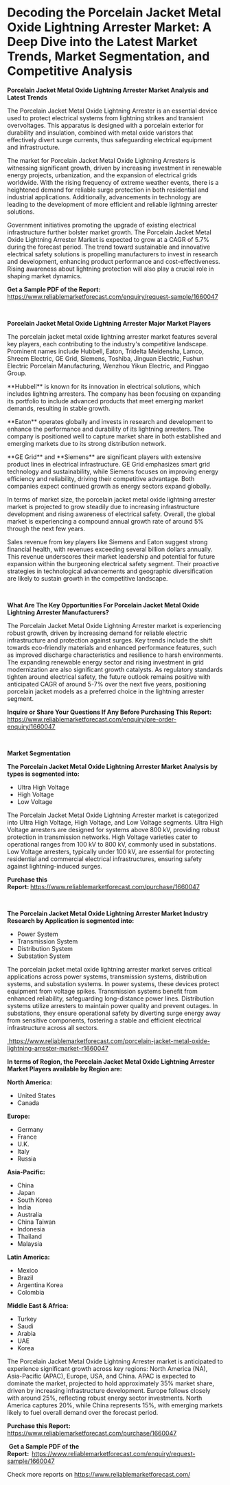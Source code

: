 <p><h1>Decoding the Porcelain Jacket Metal Oxide Lightning Arrester Market: A Deep Dive into the Latest Market Trends, Market Segmentation, and Competitive Analysis</h1></p><p><strong>Porcelain Jacket Metal Oxide Lightning Arrester Market Analysis and Latest Trends</strong></p>
<p><p>The Porcelain Jacket Metal Oxide Lightning Arrester is an essential device used to protect electrical systems from lightning strikes and transient overvoltages. This apparatus is designed with a porcelain exterior for durability and insulation, combined with metal oxide varistors that effectively divert surge currents, thus safeguarding electrical equipment and infrastructure.</p><p>The market for Porcelain Jacket Metal Oxide Lightning Arresters is witnessing significant growth, driven by increasing investment in renewable energy projects, urbanization, and the expansion of electrical grids worldwide. With the rising frequency of extreme weather events, there is a heightened demand for reliable surge protection in both residential and industrial applications. Additionally, advancements in technology are leading to the development of more efficient and reliable lightning arrester solutions.</p><p>Government initiatives promoting the upgrade of existing electrical infrastructure further bolster market growth. The Porcelain Jacket Metal Oxide Lightning Arrester Market is expected to grow at a CAGR of 5.7% during the forecast period. The trend toward sustainable and innovative electrical safety solutions is propelling manufacturers to invest in research and development, enhancing product performance and cost-effectiveness. Rising awareness about lightning protection will also play a crucial role in shaping market dynamics.</p></p>
<p><strong>Get a Sample PDF of the Report:&nbsp;</strong> <a href="https://www.reliablemarketforecast.com/enquiry/request-sample/1660047?utm_campaign=2721&utm_medium=2&utm_source=Github&utm_content=ia&utm_term=29032025&utm_id=porcelain-jacket-metal-oxide-lightning-arrester">https://www.reliablemarketforecast.com/enquiry/request-sample/1660047</a></p>
<p>&nbsp;</p>
<p><strong>Porcelain Jacket Metal Oxide Lightning Arrester Major Market Players</strong></p>
<p><p>The porcelain jacket metal oxide lightning arrester market features several key players, each contributing to the industry's competitive landscape. Prominent names include Hubbell, Eaton, Tridelta Meidensha, Lamco, Shreem Electric, GE Grid, Siemens, Toshiba, Jinguan Electric, Fushun Electric Porcelain Manufacturing, Wenzhou Yikun Electric, and Pinggao Group.</p><p>**Hubbell** is known for its innovation in electrical solutions, which includes lightning arresters. The company has been focusing on expanding its portfolio to include advanced products that meet emerging market demands, resulting in stable growth.</p><p>**Eaton** operates globally and invests in research and development to enhance the performance and durability of its lightning arresters. The company is positioned well to capture market share in both established and emerging markets due to its strong distribution network.</p><p>**GE Grid** and **Siemens** are significant players with extensive product lines in electrical infrastructure. GE Grid emphasizes smart grid technology and sustainability, while Siemens focuses on improving energy efficiency and reliability, driving their competitive advantage. Both companies expect continued growth as energy sectors expand globally.</p><p>In terms of market size, the porcelain jacket metal oxide lightning arrester market is projected to grow steadily due to increasing infrastructure development and rising awareness of electrical safety. Overall, the global market is experiencing a compound annual growth rate of around 5% through the next few years.</p><p>Sales revenue from key players like Siemens and Eaton suggest strong financial health, with revenues exceeding several billion dollars annually. This revenue underscores their market leadership and potential for future expansion within the burgeoning electrical safety segment. Their proactive strategies in technological advancements and geographic diversification are likely to sustain growth in the competitive landscape.</p></p>
<p>&nbsp;</p>
<p><strong>What Are The Key Opportunities For Porcelain Jacket Metal Oxide Lightning Arrester Manufacturers?</strong></p>
<p><p>The Porcelain Jacket Metal Oxide Lightning Arrester market is experiencing robust growth, driven by increasing demand for reliable electric infrastructure and protection against surges. Key trends include the shift towards eco-friendly materials and enhanced performance features, such as improved discharge characteristics and resilience to harsh environments. The expanding renewable energy sector and rising investment in grid modernization are also significant growth catalysts. As regulatory standards tighten around electrical safety, the future outlook remains positive with anticipated CAGR of around 5-7% over the next five years, positioning porcelain jacket models as a preferred choice in the lightning arrester segment.</p></p>
<p><strong>Inquire or Share Your Questions If Any Before Purchasing This Report:</strong> <a href="https://www.reliablemarketforecast.com/enquiry/pre-order-enquiry/1660047?utm_campaign=2721&utm_medium=2&utm_source=Github&utm_content=ia&utm_term=29032025&utm_id=porcelain-jacket-metal-oxide-lightning-arrester">https://www.reliablemarketforecast.com/enquiry/pre-order-enquiry/1660047</a></p>
<p>&nbsp;</p>
<p><strong>Market Segmentation</strong></p>
<p><strong>The Porcelain Jacket Metal Oxide Lightning Arrester Market Analysis by types is segmented into:</strong></p>
<p><ul><li>Ultra High Voltage</li><li>High Voltage</li><li>Low Voltage</li></ul></p>
<p><p>The Porcelain Jacket Metal Oxide Lightning Arrester market is categorized into Ultra High Voltage, High Voltage, and Low Voltage segments. Ultra High Voltage arresters are designed for systems above 800 kV, providing robust protection in transmission networks. High Voltage varieties cater to operational ranges from 100 kV to 800 kV, commonly used in substations. Low Voltage arresters, typically under 100 kV, are essential for protecting residential and commercial electrical infrastructures, ensuring safety against lightning-induced surges.</p></p>
<p><strong>Purchase this Report:&nbsp;</strong><a href="https://www.reliablemarketforecast.com/purchase/1660047?utm_campaign=2721&utm_medium=2&utm_source=Github&utm_content=ia&utm_term=29032025&utm_id=porcelain-jacket-metal-oxide-lightning-arrester">https://www.reliablemarketforecast.com/purchase/1660047</a></p>
<p>&nbsp;</p>
<p><strong>The Porcelain Jacket Metal Oxide Lightning Arrester Market Industry Research by Application is segmented into:</strong></p>
<p><ul><li>Power System</li><li>Transmission System</li><li>Distribution System</li><li>Substation System</li></ul></p>
<p><p>The porcelain jacket metal oxide lightning arrester market serves critical applications across power systems, transmission systems, distribution systems, and substation systems. In power systems, these devices protect equipment from voltage spikes. Transmission systems benefit from enhanced reliability, safeguarding long-distance power lines. Distribution systems utilize arresters to maintain power quality and prevent outages. In substations, they ensure operational safety by diverting surge energy away from sensitive components, fostering a stable and efficient electrical infrastructure across all sectors.</p></p>
<p><a href="https://www.reliablemarketforecast.com/porcelain-jacket-metal-oxide-lightning-arrester-market-r1660047?utm_campaign=2721&utm_medium=2&utm_source=Github&utm_content=ia&utm_term=29032025&utm_id=porcelain-jacket-metal-oxide-lightning-arrester">&nbsp;https://www.reliablemarketforecast.com/porcelain-jacket-metal-oxide-lightning-arrester-market-r1660047</a></p>
<p><strong>In terms of Region, the Porcelain Jacket Metal Oxide Lightning Arrester Market Players available by Region are:</strong></p>
<p>
    <p> <strong> North America: </strong>
        <ul>
            <li>United States</li>
            <li>Canada</li>
        </ul>
        </p> 
    <p> <strong> Europe: </strong>
        <ul>
            <li>Germany</li>
            <li>France</li>
            <li>U.K.</li>
            <li>Italy</li>
            <li>Russia</li>
        </ul>
        </p> 
    <p> <strong> Asia-Pacific: </strong>
        <ul>
            <li>China</li>
            <li>Japan</li>
            <li>South Korea</li>
            <li>India</li>
            <li>Australia</li>
            <li>China Taiwan</li>
            <li>Indonesia</li>
            <li>Thailand</li>
            <li>Malaysia</li>
        </ul>
        </p> 
    <p> <strong> Latin America: </strong>
        <ul>
            <li>Mexico</li>
            <li>Brazil</li>
            <li>Argentina Korea</li>
            <li>Colombia</li>
        </ul>
        </p> 
    <p> <strong> Middle East & Africa: </strong>
        <ul>
            <li>Turkey</li>
            <li>Saudi</li>
            <li>Arabia</li>
            <li>UAE</li>
            <li>Korea</li>
        </ul>
    </p>
    </p>
<p><p>The Porcelain Jacket Metal Oxide Lightning Arrester market is anticipated to experience significant growth across key regions: North America (NA), Asia-Pacific (APAC), Europe, USA, and China. APAC is expected to dominate the market, projected to hold approximately 35% market share, driven by increasing infrastructure development. Europe follows closely with around 25%, reflecting robust energy sector investments. North America captures 20%, while China represents 15%, with emerging markets likely to fuel overall demand over the forecast period.</p></p>
<p><strong>Purchase this Report: </strong><a href="https://www.reliablemarketforecast.com/purchase/1660047?utm_campaign=2721&utm_medium=2&utm_source=Github&utm_content=ia&utm_term=29032025&utm_id=porcelain-jacket-metal-oxide-lightning-arrester">https://www.reliablemarketforecast.com/purchase/1660047</a></p>
<p>&nbsp;<strong>Get a Sample PDF of the Report:&nbsp;&nbsp;</strong><a href="https://www.reliablemarketforecast.com/enquiry/request-sample/1660047?utm_campaign=2721&utm_medium=2&utm_source=Github&utm_content=ia&utm_term=29032025&utm_id=porcelain-jacket-metal-oxide-lightning-arrester">https://www.reliablemarketforecast.com/enquiry/request-sample/1660047</a></p>
<p><strong></strong></p>
<p>Check more reports on <a href="https://www.reliablemarketforecast.com/?utm_campaign=2721&utm_medium=2&utm_source=Github&utm_content=ia&utm_term=29032025&utm_id=porcelain-jacket-metal-oxide-lightning-arrester">https://www.reliablemarketforecast.com/</a></p>